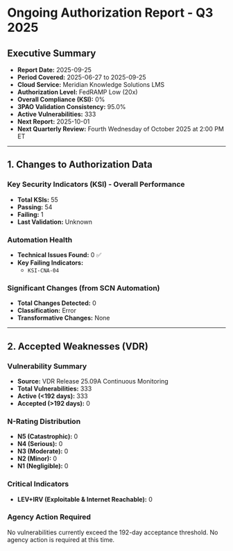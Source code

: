 # Ongoing Authorization Report - Q3 2025

## Executive Summary

- **Report Date:** 2025-09-25
- **Period Covered:** 2025-06-27 to 2025-09-25
- **Cloud Service:** Meridian Knowledge Solutions LMS
- **Authorization Level:** FedRAMP Low (20x)
- **Overall Compliance (KSI):** 0%
- **3PAO Validation Consistency:** 95.0%
- **Active Vulnerabilities:** 333
- **Next Report:** 2025-10-01
- **Next Quarterly Review:** Fourth Wednesday of October 2025 at 2:00 PM ET

---

## 1. Changes to Authorization Data

### Key Security Indicators (KSI) - Overall Performance
- **Total KSIs:** 55
- **Passing:** 54
- **Failing:** 1
- **Last Validation:** Unknown

### Automation Health
- **Technical Issues Found:** 0 ✅
- **Key Failing Indicators:**
  - `KSI-CNA-04`


### Significant Changes (from SCN Automation)
- **Total Changes Detected:** 0
- **Classification:** Error
- **Transformative Changes:** None

---

## 2. Accepted Weaknesses (VDR)

### Vulnerability Summary
- **Source:** VDR Release 25.09A Continuous Monitoring
- **Total Vulnerabilities:** 333
- **Active (<192 days):** 333
- **Accepted (>192 days):** 0

### N-Rating Distribution
- **N5 (Catastrophic):** 0
- **N4 (Serious):** 0
- **N3 (Moderate):** 0
- **N2 (Minor):** 0
- **N1 (Negligible):** 0

### Critical Indicators
- **LEV+IRV (Exploitable & Internet Reachable):** 0


### Agency Action Required
No vulnerabilities currently exceed the 192-day acceptance threshold. No agency action is required at this time.
